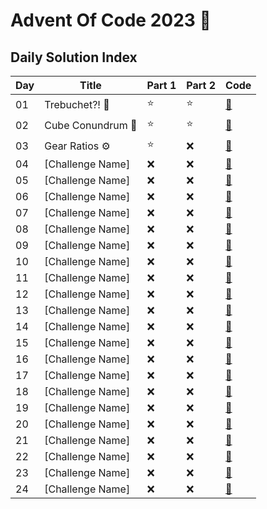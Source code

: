 # Advent Of Code 2023 🎄

## Daily Solution Index

| Day | Title             | Part 1 | Part 2 | Code |
|-----|-------------------|--------|--------|------|
| 01  | Trebuchet?! 🎢     | ⭐     | ⭐     | [🐍](https://github.com/blue-neptune8/PythonLabs/blob/main/Advent%20Of%20Code%202023%20-%20Python/day01/solution-d01.py) |
| 02  | Cube Conundrum 🎲  | ⭐     | ⭐     | [🐍](https://github.com/blue-neptune8/PythonLabs/blob/main/Advent%20Of%20Code%202023%20-%20Python/day02/solution-d02.py) |
| 03  | Gear Ratios ⚙️     | ⭐     | ❌     | [🐍](https://github.com/blue-neptune8/PythonLabs/blob/main/Advent%20Of%20Code%202023%20-%20Python/day03/solution-d03.py) |
| 04  | [Challenge Name]   | ❌    | ❌    | [🐍](https://github.com/blue-neptune8/PythonLabs/blob/main/Advent%20Of%20Code%202023%20-%20Python/day04/solution-d04.py) |
| 05  | [Challenge Name]   | ❌    | ❌    | [🐍](https://github.com/blue-neptune8/PythonLabs/blob/main/Advent%20Of%20Code%202023%20-%20Python/day05/solution-d05.py) |
| 06  | [Challenge Name]   | ❌    | ❌    | [🐍](https://github.com/blue-neptune8/PythonLabs/blob/main/Advent%20Of%20Code%202023%20-%20Python/day06/solution-d06.py) |
| 07  | [Challenge Name]   | ❌    | ❌    | [🐍](https://github.com/blue-neptune8/PythonLabs/blob/main/Advent%20Of%20Code%202023%20-%20Python/day07/solution-d07.py) |
| 08  | [Challenge Name]   | ❌    | ❌    | [🐍](https://github.com/blue-neptune8/PythonLabs/blob/main/Advent%20Of%20Code%202023%20-%20Python/day08/solution-d08.py) |
| 09  | [Challenge Name]   | ❌    | ❌    | [🐍](https://github.com/blue-neptune8/PythonLabs/blob/main/Advent%20Of%20Code%202023%20-%20Python/day09/solution-d09.py) |
| 10  | [Challenge Name]   | ❌    | ❌    | [🐍](https://github.com/blue-neptune8/PythonLabs/blob/main/Advent%20Of%20Code%202023%20-%20Python/day10/solution-d10.py) |
| 11  | [Challenge Name]   | ❌    | ❌    | [🐍](https://github.com/blue-neptune8/PythonLabs/blob/main/Advent%20Of%20Code%202023%20-%20Python/day11/solution-d11.py) |
| 12  | [Challenge Name]   | ❌    | ❌    | [🐍](https://github.com/blue-neptune8/PythonLabs/blob/main/Advent%20Of%20Code%202023%20-%20Python/day12/solution-d12.py) |
| 13  | [Challenge Name]   | ❌    | ❌    | [🐍](https://github.com/blue-neptune8/PythonLabs/blob/main/Advent%20Of%20Code%202023%20-%20Python/day13/solution-d13.py) |
| 14  | [Challenge Name]   | ❌    | ❌    | [🐍](https://github.com/blue-neptune8/PythonLabs/blob/main/Advent%20Of%20Code%202023%20-%20Python/day14/solution-d14.py) |
| 15  | [Challenge Name]   | ❌    | ❌    | [🐍](https://github.com/blue-neptune8/PythonLabs/blob/main/Advent%20Of%20Code%202023%20-%20Python/day15/solution-d15.py) |
| 16  | [Challenge Name]   | ❌    | ❌    | [🐍](https://github.com/blue-neptune8/PythonLabs/blob/main/Advent%20Of%20Code%202023%20-%20Python/day16/solution-d16.py) |
| 17  | [Challenge Name]   | ❌    | ❌    | [🐍](https://github.com/blue-neptune8/PythonLabs/blob/main/Advent%20Of%20Code%202023%20-%20Python/day17/solution-d17.py) |
| 18  | [Challenge Name]   | ❌    | ❌    | [🐍](https://github.com/blue-neptune8/PythonLabs/blob/main/Advent%20Of%20Code%202023%20-%20Python/day18/solution-d18.py) |
| 19  | [Challenge Name]   | ❌    | ❌    | [🐍](https://github.com/blue-neptune8/PythonLabs/blob/main/Advent%20Of%20Code%202023%20-%20Python/day19/solution-d19.py) |
| 20  | [Challenge Name]   | ❌    | ❌    | [🐍](https://github.com/blue-neptune8/PythonLabs/blob/main/Advent%20Of%20Code%202023%20-%20Python/day20/solution-d20.py) |
| 21  | [Challenge Name]   | ❌    | ❌    | [🐍](https://github.com/blue-neptune8/PythonLabs/blob/main/Advent%20Of%20Code%202023%20-%20Python/day21/solution-d21.py) |
| 22  | [Challenge Name]   | ❌    | ❌    | [🐍](https://github.com/blue-neptune8/PythonLabs/blob/main/Advent%20Of%20Code%202023%20-%20Python/day22/solution-d22.py) |
| 23  | [Challenge Name]   | ❌    | ❌    | [🐍](https://github.com/blue-neptune8/PythonLabs/blob/main/Advent%20Of%20Code%202023%20-%20Python/day23/solution-d23.py) |
| 24  | [Challenge Name]   | ❌    | ❌    | [🐍](https://github.com/blue-neptune8/PythonLabs/blob/main/Advent%20Of%20Code%202023%20-%20Python/day24/solution-d24.py) |
